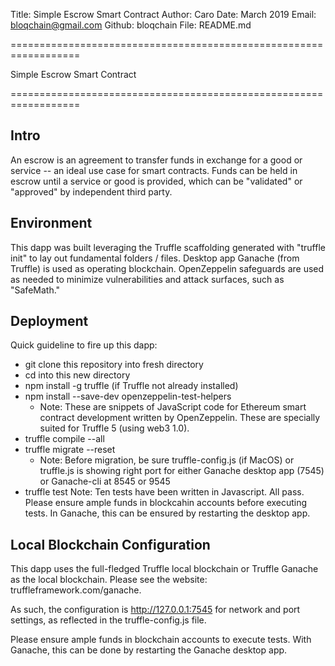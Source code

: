 
Title:  Simple Escrow Smart Contract
Author: Caro
Date:   March 2019
Email:  bloqchain@gmail.com
Github: bloqchain
File:   README.md

==================================================================
	
 Simple Escrow Smart Contract

==================================================================


## Intro ##

An escrow is an agreement to transfer funds in exchange for a good or service -- an ideal use case for smart contracts. Funds can be held in escrow until a service or good is provided, which can be "validated" or "approved" by independent third party.


## Environment ##

This dapp was built leveraging the Truffle scaffolding generated with "truffle init" to lay out fundamental folders / files.  Desktop app Ganache (from Truffle) is used as operating blockchain.  OpenZeppelin safeguards are used as needed to minimize vulnerabilities and attack surfaces, such as "SafeMath."


## Deployment ##

Quick guideline to fire up this dapp:

  * git clone this repository into fresh directory
  * cd into this new directory	
  * npm install -g truffle 	(if Truffle not already installed)
  * npm install --save-dev openzeppelin-test-helpers
    - Note:  These are snippets of JavaScript code for Ethereum smart contract 
      development written by OpenZeppelin.  These are specially suited for Truffle 5 
      (using web3 1.0). 
  * truffle compile --all
  * truffle migrate --reset
    - Note: Before migration, be sure truffle-config.js (if MacOS) 
      or truffle.js is showing right port for either Ganache desktop 
      app (7545) or Ganache-cli at 8545 or 9545
  * truffle test
      Note: Ten tests have been written in Javascript.  All pass.  Please ensure ample funds in blockcahin accounts before executing tests.  In Ganache, this can be ensured by restarting the desktop app.


## Local Blockchain Configuration ##

This dapp uses the full-fledged Truffle local blockchain or Truffle Ganache as the local blockchain.  Please see the website:  truffleframework.com/ganache.

As such, the configuration is http://127.0.0.1:7545 for network and port settings, as reflected in the truffle-config.js file.

Please ensure ample funds in blockchain accounts to execute tests.  With Ganache, this can be done by restarting the Ganache desktop app.



